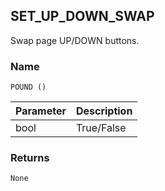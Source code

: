 ## SET\_UP\_DOWN\_SWAP

Swap page UP/DOWN buttons.


### Name

`POUND ()`


| Parameter | Description |
| --------- | ----------- |
| bool      | True/False  |


### Returns

`None
`